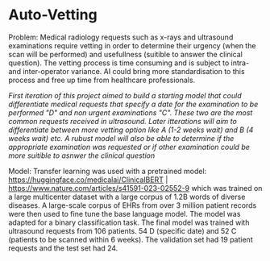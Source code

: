 # Auto-Vetting

Problem:
  Medical radiology requests such as x-rays and ultrasound examinations require vetting in order to determine their urgency (when the scan will be performed) and usefullness (suitible to answer the clinical question).
  The vetting process is time consuming and is subject to intra- and inter-operator variance.
  AI could bring more standardisation to this process and free up time from healthcare professionals.

*First iteration of this project aimed to build a starting model that could differentiate medical requests that specify a date for the examination to be performed "D" and non urgent examinations "C". These two are the most common requests received in ultrasound. Later itterations will aim to differentiate between more vetting option like A (1-2 weeks wait) and B (4 weeks wait) etc. A rubust model will also be able to determine if the appropriate examination was requested or if other examination could be more suitible to asnwer the clinical question*

Model:
  Transfer learning was used with a pretrained model: https://huggingface.co/medicalai/ClinicalBERT | https://www.nature.com/articles/s41591-023-02552-9  which was trained on a large multicenter dataset with a large corpus of 1.2B words of diverse diseases. A large-scale corpus of EHRs from over 3 million patient records were then used to fine tune the base language model.
  The model was adapted for a binary classification task. The final model was trained with ultrasound requests from 106 patients. 54 D (specific date) and 52 C (patients to be scanned within 6 weeks). The validation set had 19 patient requests and the test set had 24. 
